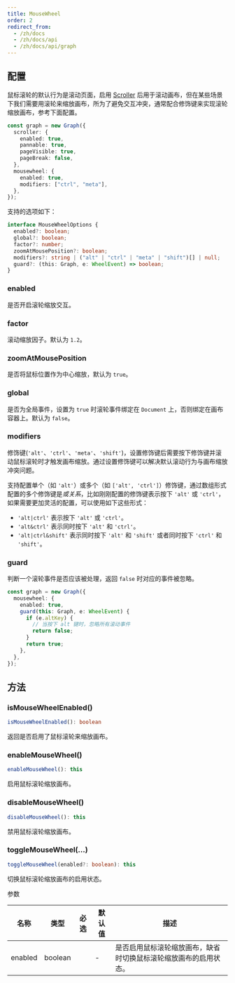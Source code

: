```yaml
---
title: MouseWheel
order: 2
redirect_from:
  - /zh/docs
  - /zh/docs/api
  - /zh/docs/api/graph
---
```


## 配置

鼠标滚轮的默认行为是滚动页面，启用 [Scroller](/zh/docs/api/graph/scroller) 后用于滚动画布，但在某些场景下我们需要用滚轮来缩放画布，所为了避免交互冲突，通常配合修饰键来实现滚轮缩放画布，参考下面配置。

```ts
const graph = new Graph({
  scroller: {
    enabled: true,
    pannable: true,
    pageVisible: true,
    pageBreak: false,
  },
  mousewheel: {
    enabled: true,
    modifiers: ["ctrl", "meta"],
  },
});
```

<!-- > 按住 `Command` 键通过滚轮缩放画布。

<iframe src="/demos/tutorial/basic/mousewheel/playground"></iframe> -->

支持的选项如下：

```ts
interface MouseWheelOptions {
  enabled?: boolean;
  global?: boolean;
  factor?: number;
  zoomAtMousePosition?: boolean;
  modifiers?: string | ("alt" | "ctrl" | "meta" | "shift")[] | null;
  guard?: (this: Graph, e: WheelEvent) => boolean;
}
```

### enabled

是否开启滚轮缩放交互。

### factor

滚动缩放因子。默认为 `1.2`。

### zoomAtMousePosition

是否将鼠标位置作为中心缩放，默认为 `true`。

### global

是否为全局事件，设置为 `true` 时滚轮事件绑定在 `Document` 上，否则绑定在画布容器上。默认为 `false`。

### modifiers

修饰键(`'alt'`、`'ctrl'`、`'meta'`、`'shift'`)，设置修饰键后需要按下修饰键并滚动鼠标滚轮时才触发画布缩放。通过设置修饰键可以解决默认滚动行为与画布缩放冲突问题。

支持配置单个（如 `'alt'`）或多个（如 `['alt', 'ctrl']`）修饰键，通过数组形式配置的多个修饰键是*或关系*，比如刚刚配置的修饰键表示按下 `'alt'` 或 `'ctrl'`，如果需要更加灵活的配置，可以使用如下这些形式：

- `'alt|ctrl'` 表示按下 `'alt'` 或 `'ctrl'`。
- `'alt&ctrl'` 表示同时按下 `'alt'` 和 `'ctrl'`。
- `'alt|ctrl&shift'` 表示同时按下 `'alt'` 和 `'shift'` 或者同时按下 `'ctrl'` 和 `'shift'`。

### guard

判断一个滚轮事件是否应该被处理，返回 `false` 时对应的事件被忽略。

```ts
const graph = new Graph({
  mousewheel: {
    enabled: true,
    guard(this: Graph, e: WheelEvent) {
      if (e.altKey) {
        // 当按下 alt 键时，忽略所有滚动事件
        return false;
      }
      return true;
    },
  },
});
```

## 方法

### isMouseWheelEnabled()

```ts
isMouseWheelEnabled(): boolean
```

返回是否启用了鼠标滚轮来缩放画布。

### enableMouseWheel()

```ts
enableMouseWheel(): this
```

启用鼠标滚轮缩放画布。

### disableMouseWheel()

```ts
disableMouseWheel(): this
```

禁用鼠标滚轮缩放画布。

### toggleMouseWheel(...)

```ts
toggleMouseWheel(enabled?: boolean): this
```

切换鼠标滚轮缩放画布的启用状态。

<span class="tag-param">参数<span>

| 名称    | 类型    | 必选 | 默认值 | 描述                                                           |
|---------|---------|:----:|--------|--------------------------------------------------------------|
| enabled | boolean |      | -      | 是否启用鼠标滚轮缩放画布，缺省时切换鼠标滚轮缩放画布的启用状态。 |
